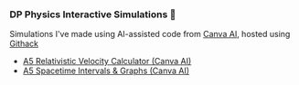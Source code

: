 ### DP Physics Interactive Simulations 🚀
Simulations I've made using AI-assisted code from [Canva AI](https://www.canva.com/ai), hosted using [Githack](https://raw.githack.com/)
- [A5 Relativistic Velocity Calculator (Canva AI)](https://raw.githack.com/mvpoirier/Javascript/master/CanvaAI/relativisticVelocity.html)
- [A5 Spacetime Intervals & Graphs (Canva AI)](https://raw.githack.com/mvpoirier/Javascript/master/CanvaAI/spacetimeGraph.html)
